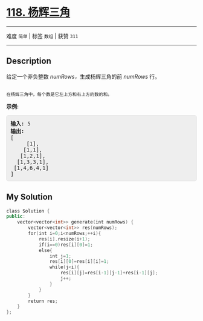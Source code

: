 # [118. 杨辉三角](https://leetcode-cn.com/problems/pascals-triangle/)

---

难度 `简单` | 标签 `数组`  | 获赞 `311`

---

## Description

<style>
section pre{
    background-color: #eee;
    border: 1px solid #ddd;
    padding:10px;
    border-radius: 5px;
}
</style>
<section>
<p>给定一个非负整数&nbsp;<em>numRows，</em>生成杨辉三角的前&nbsp;<em>numRows&nbsp;</em>行。</p>
<p><img src="https://upload.wikimedia.org/wikipedia/commons/0/0d/PascalTriangleAnimated2.gif" alt=""></p>
<p><small>在杨辉三角中，每个数是它左上方和右上方的数的和。</small></p>
<p><strong>示例:</strong></p>
<pre><strong>输入:</strong> 5
<strong>输出:</strong>
[
     [1],
    [1,1],
   [1,2,1],
  [1,3,3,1],
 [1,4,6,4,1]
]</pre>
</section>

## My Solution

```cpp
class Solution {
public:
    vector<vector<int>> generate(int numRows) {
        vector<vector<int>> res(numRows);
        for(int i=0;i<numRows;++i){
            res[i].resize(i+1);
            if(i==0)res[i][0]=1;
            else{
                int j=1;
                res[i][0]=res[i][i]=1;
                while(j<i){
                    res[i][j]=res[i-1][j-1]+res[i-1][j];
                    j++;
                }
            }
        }
        return res;
    }
};
```

